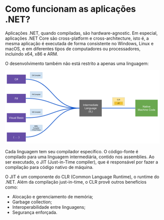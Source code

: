 # Como funcionam as aplicações .NET?

Aplicações .NET, quando compiladas, são hardware-agnostic. Em especial, aplicações .NET Core são cross-platform e cross-architecture, isto é, a mesma aplicação é executada de forma consistente no Windows, Linux e macOS, e em diferentes tipos de computadores ou processadores, incluindo x64, x86 e ARM.

O desenvolvimento também não está restrito a apenas uma linguagem:

![.NET compilation and execution process](media/dotnet-compilation-execution.png)

Cada linguagem tem seu compilador específico. O código-fonte é compilado para uma linguagem intermediária, contido nos assemblies. Ao ser executado, o JIT (Just-in-Time compiler), que é responsável por fazer a compilação para código nativo de máquina.

O JIT é um componente do CLR (Common Language Runtime), o runtime do .NET. Além da compilação just-in-time, o CLR provê outros benefícios como:
* Alocação e gerenciamento de memória;
* Garbage collection;
* Interoperabilidade entre linguagens;
* Segurança enforçada.